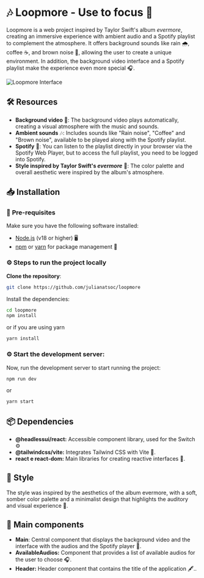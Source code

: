 # 🎶 **Loopmore - Use to focus** 🍂

Loopmore is a web project inspired by Taylor Swift's album _evermore_, creating an immersive experience with ambient audio and a Spotify playlist to complement the atmosphere. It offers background sounds like rain 🌧️, coffee ☕, and brown noise 🌰, allowing the user to create a unique environment. In addition, the background video interface and a Spotify playlist make the experience even more special 🎧.

![Loopmore Interface](https://repository-images.githubusercontent.com/937463853/df3a4788-b699-4f1f-9391-1bb16404c3f5)


## 🛠️ **Resources**

- **Background video** 🎥: The background video plays automatically, creating a visual atmosphere with the music and sounds.
- **Ambient sounds** 🎶: Includes sounds like "Rain noise", "Coffee" and "Brown noise", available to be played along with the Spotify playlist.
- **Spotify** 🎵: You can listen to the playlist directly in your browser via the Spotify Web Player, but to access the full playlist, you need to be logged into Spotify.
- **Style inspired by Taylor Swift's _evermore_** 🎼: The color palette and overall aesthetic were inspired by the album's atmosphere.

## 📥 **Installation**

### 🔧 **Pre-requisites**

Make sure you have the following software installed:

- [Node.js](https://nodejs.org/) (v18 or higher) 🖥️
- [npm](https://www.npmjs.com/) or [yarn](https://yarnpkg.com/) for package management 🎁

### ⚙️ **Steps to run the project locally**

**Clone the repository**:

```bash
git clone https://github.com/julianatsoc/loopmore
```

Install the dependencies:

```bash
cd loopmore
npm install
```

or if you are using yarn

```bash
yarn install
```

### ⚙️ Start the development server:

Now, run the development server to start running the project:

```bash
npm run dev

```

or

```bash
yarn start
```

## **📦 Dependencies**

- **@headlessui/react:** Accessible component library, used for the Switch ⚙️
- **@tailwindcss/vite:** Integrates Tailwind CSS with Vite 🎨.
- **react e react-dom:** Main libraries for creating reactive interfaces 🔄.

## **🎨 Style**

The style was inspired by the aesthetics of the album evermore, with a soft, somber color palette and a minimalist design that highlights the auditory and visual experience 🍂.

## 🧩 Main components

- **Main**: Central component that displays the background video and the interface with the audios and the Spotify player 📀.
- **AvailableAudios:** Component that provides a list of available audios for the user to choose 🎧.
- **Header:** Header component that contains the title of the application 🖋️..
